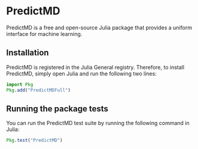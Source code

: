 <!-- Beginning of file -->

# PredictMD

PredictMD is a free and open-source Julia package that provides a uniform
interface for machine learning.

## Installation

PredictMD is registered in the Julia General registry. Therefore, to install PredictMD, simply open Julia and run the following two lines:
```julia
import Pkg
Pkg.add("PredictMDFull")
```

## Running the package tests

You can run the PredictMD test suite by running the
following command in Julia:
```julia
Pkg.test("PredictMD")
```

<!-- End of file -->
